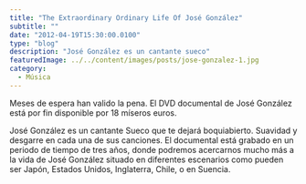 ```yaml
---
title: "The Extraordinary Ordinary Life Of José González"
subtitle: ""
date: "2012-04-19T15:30:00.0100"
type: "blog"
description: "José González es un cantante sueco"
featuredImage: ../../content/images/posts/jose-gonzalez-1.jpg
category:
  - Música
---
```


Meses de espera han valido la pena. El DVD documental de José González está por fin disponible por 18 míseros euros.

José González es un cantante Sueco que te dejará boquiabierto. Suavidad y desgarre en cada una de sus canciones. El documental está grabado en un periodo de tiempo de tres años, donde podremos acercarnos mucho más a la vida de José González situado en diferentes escenarios como pueden ser Japón, Estados Unidos, Inglaterra, Chile, o en Suencia.

